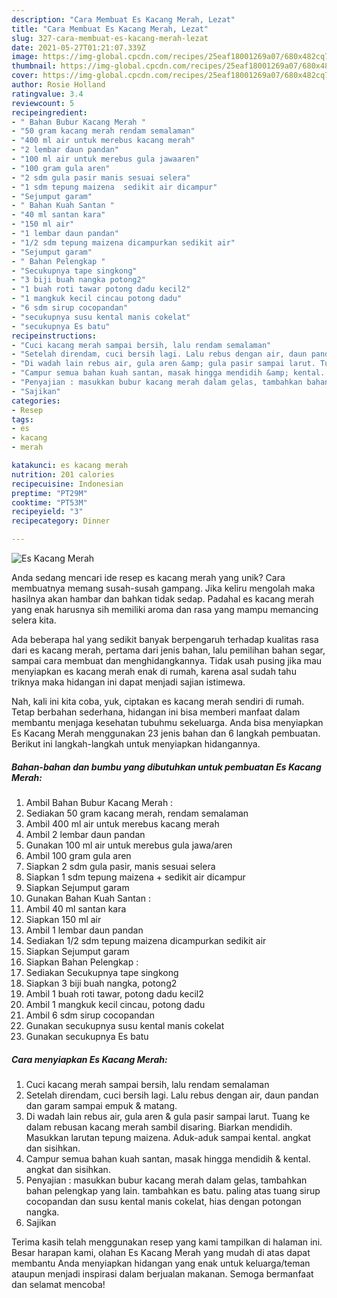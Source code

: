 ```yaml
---
description: "Cara Membuat Es Kacang Merah, Lezat"
title: "Cara Membuat Es Kacang Merah, Lezat"
slug: 327-cara-membuat-es-kacang-merah-lezat
date: 2021-05-27T01:21:07.339Z
image: https://img-global.cpcdn.com/recipes/25eaf18001269a07/680x482cq70/es-kacang-merah-foto-resep-utama.jpg
thumbnail: https://img-global.cpcdn.com/recipes/25eaf18001269a07/680x482cq70/es-kacang-merah-foto-resep-utama.jpg
cover: https://img-global.cpcdn.com/recipes/25eaf18001269a07/680x482cq70/es-kacang-merah-foto-resep-utama.jpg
author: Rosie Holland
ratingvalue: 3.4
reviewcount: 5
recipeingredient:
- " Bahan Bubur Kacang Merah "
- "50 gram kacang merah rendam semalaman"
- "400 ml air untuk merebus kacang merah"
- "2 lembar daun pandan"
- "100 ml air untuk merebus gula jawaaren"
- "100 gram gula aren"
- "2 sdm gula pasir manis sesuai selera"
- "1 sdm tepung maizena  sedikit air dicampur"
- "Sejumput garam"
- " Bahan Kuah Santan "
- "40 ml santan kara"
- "150 ml air"
- "1 lembar daun pandan"
- "1/2 sdm tepung maizena dicampurkan sedikit air"
- "Sejumput garam"
- " Bahan Pelengkap "
- "Secukupnya tape singkong"
- "3 biji buah nangka potong2"
- "1 buah roti tawar potong dadu kecil2"
- "1 mangkuk kecil cincau potong dadu"
- "6 sdm sirup cocopandan"
- "secukupnya susu kental manis cokelat"
- "secukupnya Es batu"
recipeinstructions:
- "Cuci kacang merah sampai bersih, lalu rendam semalaman"
- "Setelah direndam, cuci bersih lagi. Lalu rebus dengan air, daun pandan dan garam sampai empuk &amp; matang."
- "Di wadah lain rebus air, gula aren &amp; gula pasir sampai larut. Tuang ke dalam rebusan kacang merah sambil disaring. Biarkan mendidih. Masukkan larutan tepung maizena. Aduk-aduk sampai kental. angkat dan sisihkan."
- "Campur semua bahan kuah santan, masak hingga mendidih &amp; kental. angkat dan sisihkan."
- "Penyajian : masukkan bubur kacang merah dalam gelas, tambahkan bahan pelengkap yang lain. tambahkan es batu. paling atas tuang sirup cocopandan dan susu kental manis cokelat, hias dengan potongan nangka."
- "Sajikan"
categories:
- Resep
tags:
- es
- kacang
- merah

katakunci: es kacang merah 
nutrition: 201 calories
recipecuisine: Indonesian
preptime: "PT29M"
cooktime: "PT53M"
recipeyield: "3"
recipecategory: Dinner

---
```



![Es Kacang Merah](https://img-global.cpcdn.com/recipes/25eaf18001269a07/680x482cq70/es-kacang-merah-foto-resep-utama.jpg)

Anda sedang mencari ide resep es kacang merah yang unik? Cara membuatnya memang susah-susah gampang. Jika keliru mengolah maka hasilnya akan hambar dan bahkan tidak sedap. Padahal es kacang merah yang enak harusnya sih memiliki aroma dan rasa yang mampu memancing selera kita.

Ada beberapa hal yang sedikit banyak berpengaruh terhadap kualitas rasa dari es kacang merah, pertama dari jenis bahan, lalu pemilihan bahan segar, sampai cara membuat dan menghidangkannya. Tidak usah pusing jika mau menyiapkan es kacang merah enak di rumah, karena asal sudah tahu triknya maka hidangan ini dapat menjadi sajian istimewa.




Nah, kali ini kita coba, yuk, ciptakan es kacang merah sendiri di rumah. Tetap berbahan sederhana, hidangan ini bisa memberi manfaat dalam membantu menjaga kesehatan tubuhmu sekeluarga. Anda bisa menyiapkan Es Kacang Merah menggunakan 23 jenis bahan dan 6 langkah pembuatan. Berikut ini langkah-langkah untuk menyiapkan hidangannya.

<!--inarticleads1-->

##### Bahan-bahan dan bumbu yang dibutuhkan untuk pembuatan Es Kacang Merah:

1. Ambil  Bahan Bubur Kacang Merah :
1. Sediakan 50 gram kacang merah, rendam semalaman
1. Ambil 400 ml air untuk merebus kacang merah
1. Ambil 2 lembar daun pandan
1. Gunakan 100 ml air untuk merebus gula jawa/aren
1. Ambil 100 gram gula aren
1. Siapkan 2 sdm gula pasir, manis sesuai selera
1. Siapkan 1 sdm tepung maizena + sedikit air dicampur
1. Siapkan Sejumput garam
1. Gunakan  Bahan Kuah Santan :
1. Ambil 40 ml santan kara
1. Siapkan 150 ml air
1. Ambil 1 lembar daun pandan
1. Sediakan 1/2 sdm tepung maizena dicampurkan sedikit air
1. Siapkan Sejumput garam
1. Siapkan  Bahan Pelengkap :
1. Sediakan Secukupnya tape singkong
1. Siapkan 3 biji buah nangka, potong2
1. Ambil 1 buah roti tawar, potong dadu kecil2
1. Ambil 1 mangkuk kecil cincau, potong dadu
1. Ambil 6 sdm sirup cocopandan
1. Gunakan secukupnya susu kental manis cokelat
1. Gunakan secukupnya Es batu




<!--inarticleads2-->

##### Cara menyiapkan Es Kacang Merah:

1. Cuci kacang merah sampai bersih, lalu rendam semalaman
1. Setelah direndam, cuci bersih lagi. Lalu rebus dengan air, daun pandan dan garam sampai empuk &amp; matang.
1. Di wadah lain rebus air, gula aren &amp; gula pasir sampai larut. Tuang ke dalam rebusan kacang merah sambil disaring. Biarkan mendidih. Masukkan larutan tepung maizena. Aduk-aduk sampai kental. angkat dan sisihkan.
1. Campur semua bahan kuah santan, masak hingga mendidih &amp; kental. angkat dan sisihkan.
1. Penyajian : masukkan bubur kacang merah dalam gelas, tambahkan bahan pelengkap yang lain. tambahkan es batu. paling atas tuang sirup cocopandan dan susu kental manis cokelat, hias dengan potongan nangka.
1. Sajikan




Terima kasih telah menggunakan resep yang kami tampilkan di halaman ini. Besar harapan kami, olahan Es Kacang Merah yang mudah di atas dapat membantu Anda menyiapkan hidangan yang enak untuk keluarga/teman ataupun menjadi inspirasi dalam berjualan makanan. Semoga bermanfaat dan selamat mencoba!
